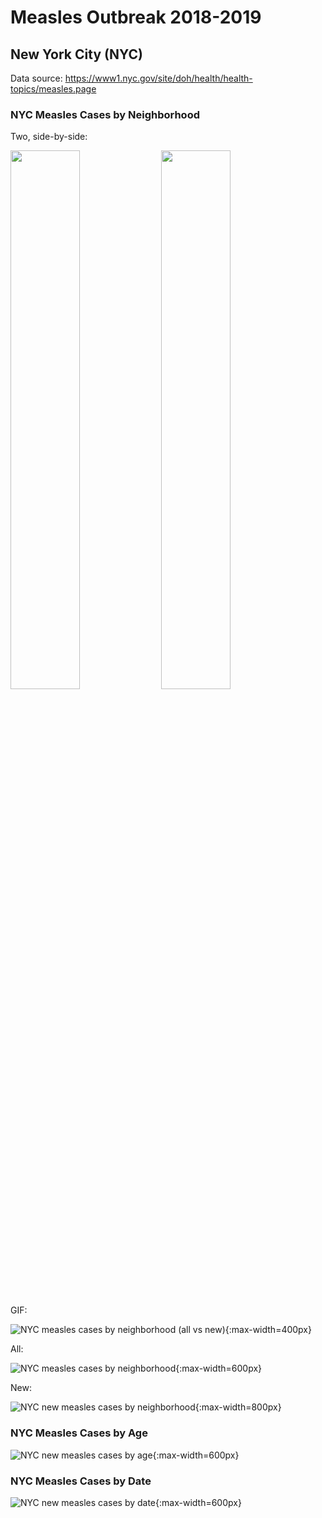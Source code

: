 # Measles Outbreak 2018-2019

## New York City (NYC)

Data source: https://www1.nyc.gov/site/doh/health/health-topics/measles.page

### NYC Measles Cases by Neighborhood

Two, side-by-side:

<img src="/images/nyc_measles_cases_by_neighborhood_geoplot_all.png" width="47%">    <img src="/images/nyc_measles_cases_by_neighborhood_geoplot_new.png" width="47%">

GIF:

![NYC measles cases by neighborhood (all vs new)](/images/nyc_measles_cases_by_neighborhood_geoplot_all-new.gif){:max-width=400px}

All:

![NYC measles cases by neighborhood](/images/nyc_measles_cases_by_neighborhood_geoplot_all.png){:max-width=600px}

New:

![NYC new measles cases by neighborhood](/images/nyc_measles_cases_by_neighborhood_geoplot_new.png){:max-width=800px}

### NYC Measles Cases by Age

![NYC new measles cases by age](/images/nyc_measles_cases_by_age_barplot.png){:max-width=600px}

### NYC Measles Cases by Date

![NYC new measles cases by date](/images/nyc_new_measles_cases_by_month_barplot.png){:max-width=600px}
